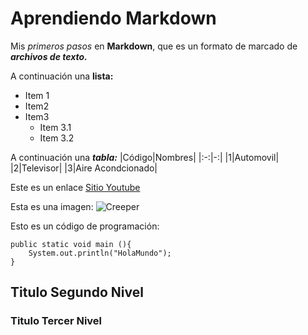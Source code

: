 # Aprendiendo Markdown

Mis _primeros pasos_ en __Markdown__, que es un formato de marcado de ___archivos de texto.___

A continuación una **lista:**

* Item 1
* Item2
* Item3
    *  Item 3.1
    * Item 3.2

A continuación una ***tabla:***
|Código|Nombres|
|:-:|-:|
|1|Automovil|
|2|Televisor|
|3|Aire Acondcionado|

Este es un enlace
[Sitio Youtube](https://www.youtube.com/watch?v=mFv4KqFU3kM)

Esta es una imagen:
![Creeper](https://www.minecraft.net/etc.clientlibs/minecraft/clientlibs/main/resources/img/minecraft-creeper-face.jpg)

Esto es un código de programación:

    public static void main (){
        System.out.println("HolaMundo");
    }

## Titulo Segundo Nivel
### Titulo Tercer Nivel
